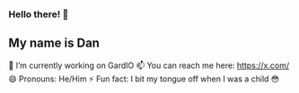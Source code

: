 ### Hello there! 👋
## My name is Dan
🔭 I’m currently working on GardIO
📫 You can reach me here: [https://x.com/ ](https://twitter.com/danielbagan00)
😄 Pronouns: He/Him
⚡ Fun fact: I bit my tongue off when I was a child 😳
<!--
**danBagan/danBagan** is a ✨ _special_ ✨ repository because its `README.md` (this file) appears on your GitHub profile.

Here are some ideas to get you started:

- 🔭 I’m currently working on ...
- 🌱 I’m currently learning ...
- 👯 I’m looking to collaborate on ...
- 🤔 I’m looking for help with ...
- 💬 Ask me about ...
- 📫 How to reach me: ...
- 😄 Pronouns: ...
- ⚡ Fun fact: ...
-->
